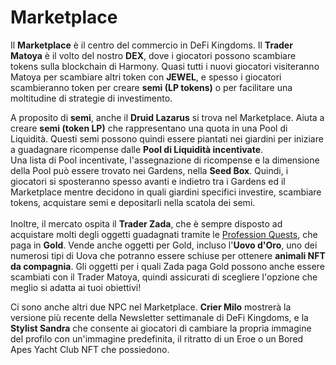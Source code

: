 # Marketplace

Il **Marketplace** è il centro del commercio in DeFi Kingdoms. Il **Trader Matoya** è il volto del nostro **DEX**, dove i giocatori possono scambiare tokens sulla blockchain di Harmony. Quasi tutti i nuovi giocatori visiteranno Matoya per scambiare altri token con **JEWEL**, e spesso i giocatori scambieranno token per creare **semi (LP tokens)** o per facilitare una moltitudine di strategie di investimento.

A proposito di **semi**, anche il **Druid Lazarus** si trova nel Marketplace. Aiuta a creare **semi (token LP)** che rappresentano una quota in una Pool di Liquidità. Questi semi possono quindi essere piantati nei giardini per iniziare a guadagnare ricompense dalle **Pool di Liquidità incentivate**.\
Una lista di Pool incentivate, l'assegnazione di ricompense e la dimensione della Pool può essere trovato nei Gardens, nella **Seed Box**. Quindi, i giocatori si sposteranno spesso avanti e indietro tra i Gardens ed il Marketplace mentre decidono in quali giardini specifici investire, scambiare tokens, acquistare semi e depositarli nella scatola dei semi.\
\
Inoltre, il mercato ospita il **Trader Zada**, che è sempre disposto ad acquistare molti degli oggetti guadagnati tramite le [Profession Quests](../../learn/gameplay/professions/), che paga in **Gold**. Vende anche oggetti per Gold, incluso l'**Uovo d'Oro**, uno dei numerosi tipi di Uova che potranno essere schiuse per ottenere **animali NFT da compagnia**. Gli oggetti per i quali Zada ​​paga Gold possono anche essere scambiati con il Trader Matoya, quindi assicurati di scegliere l'opzione che meglio si adatta ai tuoi obiettivi!

Ci sono anche altri due NPC nel Marketplace. **Crier Milo** mostrerà la versione più recente della Newsletter settimanale di DeFi Kingdoms, e la **Stylist Sandra** che consente ai giocatori di cambiare la propria immagine del profilo con un'immagine predefinita, il ritratto di un Eroe o un Bored Apes Yacht Club NFT che possiedono.
